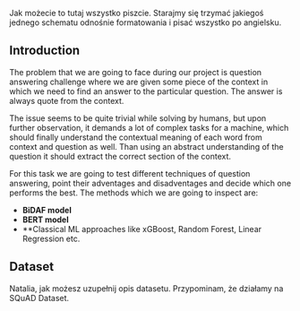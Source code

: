 Jak możecie to tutaj wszystko piszcie. Starajmy się trzymać jakiegoś jednego schematu odnośnie formatowania i pisać wszystko po angielsku.

## Introduction
The problem that we are going to face during our project is question answering challenge where we are given some piece of the context in which we need to find an answer to the particular question. The answer is always quote from the context. 

The issue seems to be quite trivial while solving by humans, but upon further observation, it demands a lot of complex tasks for a machine, which should finally understand the contextual meaning of each word from context and question as well. Than using an abstract understanding of the question it should extract the correct section of the context.

For this task we are going to test different techniques of question answering, point their adventages and disadventages and decide which one performs the best. The methods which we are going to inspect are:
* **BiDAF model**
* **BERT model**
* **Classical ML approaches like xGBoost, Random Forest, Linear Regression etc.

## Dataset
Natalia, jak możesz uzupełnij opis datasetu. Przypominam, że działamy na SQuAD Dataset.
